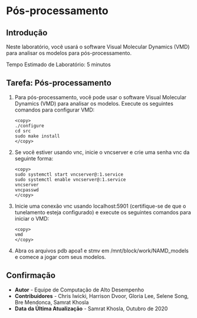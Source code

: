 # Pós-processamento

## Introdução

Neste laboratório, você usará o software Visual Molecular Dynamics (VMD) para analisar os modelos para pós-processamento.

Tempo Estimado de Laboratório: 5 minutos

## Tarefa: Pós-processamento

1.  Para pós-processamento, você pode usar o software Visual Molecular Dynamics (VMD) para analisar os modelos. Execute os seguintes comandos para configurar VMD:
    
        <copy>
        ./configure
        cd src
        sudo make install
        </copy>
        
2.  Se você estiver usando vnc, inicie o vncserver e crie uma senha vnc da seguinte forma:
    
        <copy>
        sudo systemctl start vncserver@:1.service
        sudo systemctl enable vncserver@:1.service
        vncserver
        vncpasswd
        </copy>
        
3.  Inicie uma conexão vnc usando localhost:5901 (certifique-se de que o tunelamento esteja configurado) e execute os seguintes comandos para iniciar o VMD:
    
        <copy>
        vmd
        </copy>
        
4.  Abra os arquivos pdb apoa1 e stmv em /mnt/block/work/NAMD\_models e comece a jogar com seus modelos.
    

## Confirmação

*   **Autor** - Equipe de Computação de Alto Desempenho
*   **Contribuidores** - Chris Iwicki, Harrison Dvoor, Gloria Lee, Selene Song, Bre Mendonca, Samrat Khosla
*   **Data da Última Atualização** - Samrat Khosla, Outubro de 2020